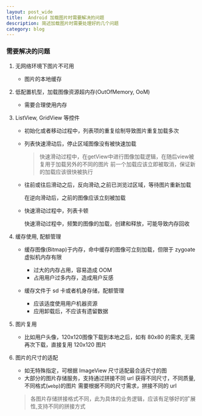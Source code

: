 ```yaml
---
layout: post_wide
title:  Android 加载图片时需要解决的问题
description: 简述加载图片时需要处理好的几个问题
category: blog
---
```

### 需要解决的问题

1. 无网络环境下图片不可用
    * 图片的本地缓存
    
2. 低配置机型，加载图像资源超内存(OutOfMemory, OoM)
    * 需要合理使用内存

3. ListView, GridView 等控件
    * 初始化或者移动过程中，列表项的重复绘制导致图片重复加载多次
    * 列表快速滑动后，停止区域图像没有被快速加载

      > 快速滑动过程中，在getView中进行图像加载逻辑，在随后view被复用于加载另外的不同的图片
      > 前一个加载应该立即被取消，保证新的加载应该很快被执行
    * 往前或往后滑动之后，反向滑动,之前已浏览过区域，等待图片重新加载

      在逆向滑动后，之前的图像应该立刻被加载
    * 快速滑动过程中，列表卡顿

      快速滑动过程中，频繁的图像的加载，创建和释放，可能导致内存回收

4. 缓存使用, 配额管理
    * 缓存图像(Bitmap)于内存，命中缓存的图像可立刻加载，但限于 zygoate 虚拟机内存有限
        * 过大的内存占用，容易造成 OOM
        * 占用用户过多内存，造成用户反感

    * 缓存文件于 sd 卡或者机身存储，配额管理
        * 应该适度使用用户机器资源
        * 应用卸载后，不应该有遗留数据


5. 图片复用
    * 比如用户头像，120x120图像下载到本地之后，如有 80x80 的需求, 无需再次下载，直接复用 120x120 图片


6. 图片的尺寸的适配
    * 如无特殊指定，可根据 ImageView 尺寸适配最合适尺寸的图
    * 大部分的图片存储服务，支持通过拼接不同 url 获得不同尺寸，不同质量, 不同格式(`webp`)的图片
      需要根据不同的尺寸需求，拼接不同的 url
    >  各图片存储拼接格式不同，此为具体的业务逻辑，应该有足够好的扩展性,支持不同的拼接方式
